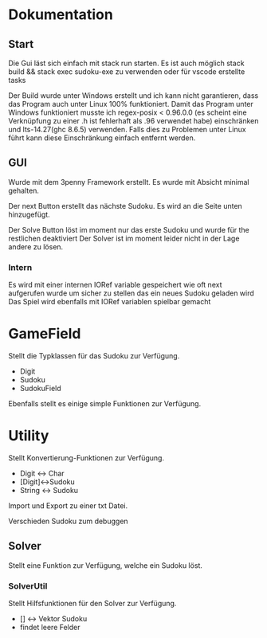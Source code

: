 # Dokumentation

## Start

Die Gui läst sich einfach mit stack run starten. Es ist auch möglich stack build && stack exec sudoku-exe zu verwenden oder für vscode erstellte tasks

Der Build wurde unter Windows erstellt und ich kann nicht garantieren, dass das Program auch unter Linux 100% funktioniert.
Damit das Program unter Windows funktioniert musste ich regex-posix < 0.96.0.0 (es scheint eine Verknüpfung zu einer .h ist fehlerhaft als .96 verwendet habe) einschränken und lts-14.27(ghc 8.6.5) verwenden. Falls dies zu Problemen unter Linux führt kann diese Einschränkung einfach entfernt werden.

## GUI

Wurde mit dem 3penny Framework erstellt. Es wurde mit Absicht minimal gehalten.

Der next Button erstellt das nächste Sudoku. Es wird an die Seite unten hinzugefügt.

Der Solve Button löst im moment nur das erste Sudoku und wurde für the restlichen deaktiviert
Der Solver ist im moment leider nicht in der Lage andere zu lösen.

### Intern

Es wird mit einer internen IORef variable gespeichert wie oft next aufgerufen wurde um sicher zu stellen das ein neues Sudoku geladen wird
Das Spiel wird ebenfalls mit IORef variablen spielbar gemacht

# GameField

Stellt die Typklassen für das Sudoku zur Verfügung.

- Digit
- Sudoku
- SudokuField

Ebenfalls stellt es einige simple Funktionen zur Verfügung.

# Utility

Stellt Konvertierung-Funktionen zur Verfügung.

- Digit <-> Char
- [Digit]<->Sudoku
- String <-> Sudoku

Import und Export zu einer txt Datei.

Verschieden Sudoku zum debuggen

## Solver

Stellt eine Funktion zur Verfügung, welche ein Sudoku löst.

### SolverUtil

Stellt Hilfsfunktionen für den Solver zur Verfügung.

- [] <-> Vektor Sudoku
- findet leere Felder
